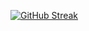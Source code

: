 [![GitHub Streak](https://streak-stats.demolab.com?user=gazer42&theme=monokai&hide_border=true)](https://git.io/streak-stats)
